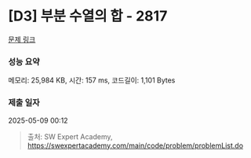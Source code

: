 # [D3] 부분 수열의 합 - 2817 

[문제 링크](https://swexpertacademy.com/main/code/problem/problemDetail.do?contestProbId=AV7IzvG6EksDFAXB) 

### 성능 요약

메모리: 25,984 KB, 시간: 157 ms, 코드길이: 1,101 Bytes

### 제출 일자

2025-05-09 00:12



> 출처: SW Expert Academy, https://swexpertacademy.com/main/code/problem/problemList.do